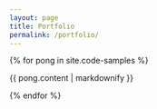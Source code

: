 ```yaml
---
layout: page
title: Portfolio
permalink: /portfolio/
---
```


{% for pong in site.code-samples %}
  <p>{{ pong.content | markdownify }}</p>
{% endfor %}

